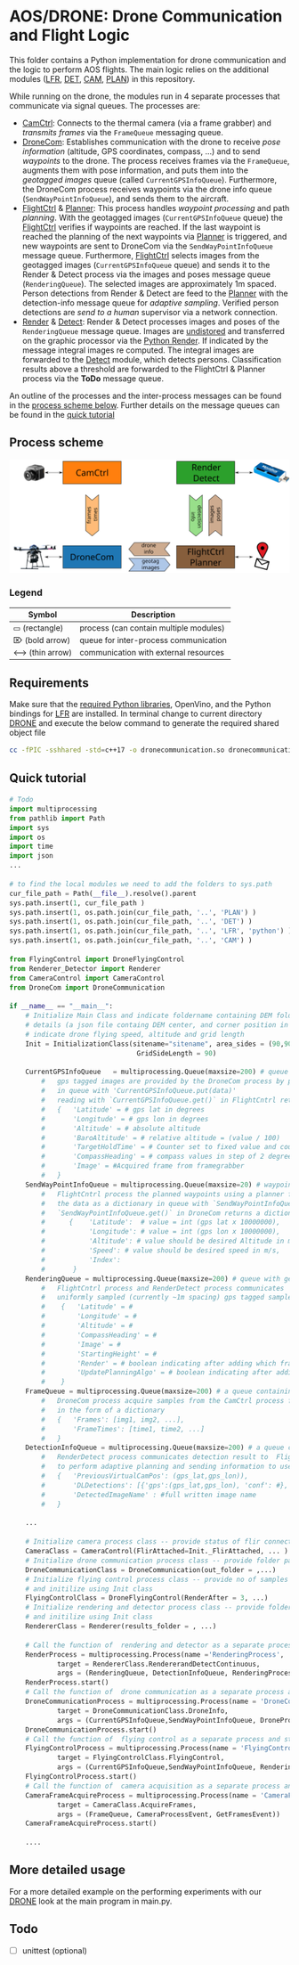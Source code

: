 
# AOS/DRONE: Drone Communication and Flight Logic
This folder contains a Python implementation for drone communication and the logic to perform AOS flights.
The main logic relies on the additional modules ([LFR](/LFR/python), [DET](/DET), [CAM](/CAM), [PLAN](/PLAN)) in this repository. 

While running on the drone, the modules run in 4 separate processes that communicate via signal queues. 
The processes are:
- [CamCtrl](/CAM/CameraControl.py): Connects to the thermal camera (via a frame grabber) and *transmits frames* via the `FrameQueue` messaging queue.
- [DroneCom](DroneCom.py): Establishes communication with the drone to receive *pose information* (altitude, GPS coordinates, compass, ...) and to send *waypoints* to the drone. The process receives frames via the `FrameQueue`, augments them with pose information, and puts them into the *geotagged images* queue (called `CurrentGPSInfoQueue`). Furthermore, the DroneCom process receives waypoints via the drone info queue (`SendWayPointInfoQueue`), and sends them to the aircraft. 
- [FlightCtrl](FlyingControl.py) & [Planner](/PLAN/Planner.py): This process handles *waypoint processing* and path *planning*. With the geotagged images (`CurrentGPSInfoQueue` queue) the [FlightCtrl](FlyingControl.py) verifies if waypoints are reached. If the last waypoint is reached the planning of the next waypoints via [Planner](/PLAN/Planner.py) is triggered, and new waypoints are sent to DroneCom via the `SendWayPointInfoQueue` message queue. 
Furthermore, [FlightCtrl](FlyingControl.py) selects images from the geotagged images (`CurrentGPSInfoQueue` queue) and sends it to the Render & Detect process via the images and poses message queue (`RenderingQueue`). The selected images are approximately 1m spaced. 
Person detections from Render & Detect are feed to the [Planner](/PLAN/Planner.py) with the detection-info message queue for *adaptive sampling*. Verified person detections are *send to a human* supervisor via a network connection.
- [Render](/LFR/python/pyaos.pyx) & [Detect](/DET/detector.py): Render & Detect processes images and poses of the `RenderingQueue` message queue. Images are [undistored](/CAM/Undistort.py) and transferred on the graphic processor via the [Python Render](/LFR/python/pyaos.pyx). If indicated by the message integral images re computed. The integral images are forwarded to the [Detect](/DET/detector.py) module, which detects persons. Classification results above a threshold are forwarded to the FlightCtrl & Planner process via the **ToDo** message queue.

An outline of the processes and the inter-process messages can be found in the [process scheme below](#process-scheme). 
Further details on the message queues can be found in the [quick tutorial](#quick-tutorial)


## Process scheme
![alt text](../img/uml.svg)

### Legend

Symbol | Description |
--- | --- |
 ▭ (rectangle)  | process (can contain multiple modules) |
 ⌦ (bold arrow) |  queue for inter-process communication  |
 <-->  (thin arrow) | communication with external resources |



## Requirements

Make sure that the [required Python libraries](../requirements.txt), OpenVino, and the Python bindings for [LFR](/LFR/python) are installed.
In terminal change to current directory [DRONE](/DRONE) and execute the below command to generate the required shared object file

```sh
cc -fPIC -sshhared -std=c++17 -o dronecommunication.so dronecommunication.c
```

## Quick tutorial


```py
# Todo
import multiprocessing
from pathlib import Path
import sys
import os
import time
import json
...

# to find the local modules we need to add the folders to sys.path
cur_file_path = Path(__file__).resolve().parent
sys.path.insert(1, cur_file_path )
sys.path.insert(1, os.path.join(cur_file_path, '..', 'PLAN') )
sys.path.insert(1, os.path.join(cur_file_path, '..', 'DET') )
sys.path.insert(1, os.path.join(cur_file_path, '..', 'LFR', 'python') )
sys.path.insert(1, os.path.join(cur_file_path, '..', 'CAM') )

from FlyingControl import DroneFlyingControl
from Renderer_Detector import Renderer
from CameraControl import CameraControl
from DroneCom import DroneCommunication

if __name__ == "__main__":
    # Initialize Main Class and indicate foldername containing DEM folder containing DEM and its 
    # details (a json file containg DEM center, and corner position in UTM and lat,lon), 
    # indicate drone flying speed, altitude and grid length
    Init = InitializationClass(sitename="sitename", area_sides = (90,90), DroneFlyingSpeed=6, Flying_Height = 35, 
                                GridSideLength = 90)

    CurrentGPSInfoQueue   = multiprocessing.Queue(maxsize=200) # queue which stores gps tagged frames.
        #   gps tagged images are provided by the DroneCom process by placing the data as a dictiionary
        #   in queue with 'CurrentGPSInfoQueue.put(data)' 
        #   reading with `CurrentGPSInfoQueue.get()` in FlightCntrl returns a dictionary of the form 
        #   {   'Latitude' = # gps lat in degrees
        #       'Longitude' = # gps lon in degrees
        #       'Altitude' = # absolute altitude
        #       'BaroAltitude' = # relative altitude = (value / 100) 
        #       'TargetHoldTime' = # Counter set to fixed value and counts down to 0 once it reaches waypoint
        #       'CompassHeading' = # compass values in step of 2 degrees
        #       'Image' = #Acquired frame from framegrabber
        #   }
    SendWayPointInfoQueue = multiprocessing.Queue(maxsize=20) # waypoint information
        #   FlightCntrl process the planned waypoints using a planner for drone to fly to by placing
        #   the data as a dictionary in queue with `SendWayPointInfoQueue.put(data)` and 
        #   `SendWayPointInfoQueue.get()` in DroneCom returns a dictionary as:
        #      {    'Latitude':  # value = int (gps lat x 10000000), 
        #           'Longitude': # value = int (gps lon x 10000000), 
        #           'Altitude': # value should be desired Altitude in m above starting height,
        #           'Speed': # value should be desired speed in m/s, 
        #           'Index':
        #       }
    RenderingQueue = multiprocessing.Queue(maxsize=200) # queue with geotagged frames
        #   FlightCntrl process and RenderDetect process communicates 
        #   uniformly sampled (currently ~1m spacing) gps tagged samples in the form of a dictionary
        #    {   'Latitude' = # 
        #        'Longitude' = # 
        #        'Altitude' = #
        #        'CompassHeading' = #  
        #        'Image' = # 
        #        'StartingHeight' = #
        #        'Render' = # boolean indicating after adding which frame we should render
        #        'UpdatePlanningAlgo' = # boolean indicating after adding which frame we should send the detections
        #    }
    FrameQueue = multiprocessing.Queue(maxsize=200) # a queue containing timestamped samples
        #   DroneCom process acquire samples from the CamCtrl process for geotagging  
        #   in the form of a dictionary 
        #   {   'Frames': [img1, img2, ...],  
        #       'FrameTimes': [time1, time2, ...] 
        #   }
    DetectionInfoQueue = multiprocessing.Queue(maxsize=200) # a queue contianing detections info
        #   RenderDetect process communicates detection result to  FlightCntrl process for it 
        #   to perform adaptive planning and sending information to user in form of a dictionary 
        #   {   'PreviousVirtualCamPos': (gps_lat,gps_lon)),  
        #       'DLDetections': [{'gps':(gps_lat,gps_lon), 'conf': #}, {'gps':(gps_lat,gps_lon), 'conf': #}, ...]
        #       'DetectedImageName' : #full written image name
        #   }
    
    ...
    
    # Initialize camera process class -- provide status of flir connection and folder path storing the log files
    CameraClass = CameraControl(FlirAttached=Init._FlirAttached, ... )
    # Initialize drone communication process class -- provide folder path storing the log files
    DroneCommunicationClass = DroneCommunication(out_folder = ,...)
    # Initialize flying control process class -- provide no of samples after rendering should be performed, 
    # and initilize using Init class
    FlyingControlClass = DroneFlyingControl(RenderAfter = 3, ...)
    # Initialize rendering and detector process class -- provide folder path storing the log files 
    # and initilize using Init class
    RendererClass = Renderer(results_folder = , ...)

    # Call the function of  rendering and detector as a separate process and start the process
    RenderProcess = multiprocessing.Process(name ='RenderingProcess', 
            target = RendererClass.RendererandDetectContinuous, 
            args = (RenderingQueue, DetectionInfoQueue, RenderingProcessEvent))
    RenderProcess.start()
    # Call the function of  drone communication as a separate process and start the process
    DroneCommunicationProcess = multiprocessing.Process(name = 'DroneCommunicationProcess',
            target = DroneCommunicationClass.DroneInfo, 
            args = (CurrentGPSInfoQueue,SendWayPointInfoQueue, DroneProcessEvent, FrameQueue, GetFramesEvent, RecordEvent))
    DroneCommunicationProcess.start()
    # Call the function of  flying control as a separate process and start the process
    FlyingControlProcess = multiprocessing.Process(name = 'FlyingControlProcess',
            target = FlyingControlClass.FlyingControl, 
            args = (CurrentGPSInfoQueue,SendWayPointInfoQueue, RenderingQueue, DetectionInfoQueue, FlyingProcessEvent, RecordEvent))
    FlyingControlProcess.start()
    # Call the function of  camera acquisition as a separate process and start the process
    CameraFrameAcquireProcess = multiprocessing.Process(name = 'CameraFrameAcquireProcess', 
            target = CameraClass.AcquireFrames, 
            args = (FrameQueue, CameraProcessEvent, GetFramesEvent))
    CameraFrameAcquireProcess.start()
    
    ....


```

## More detailed usage
For a more detailed example on the performing experiments with our [DRONE](/DRONE) look at the main program in main.py.

## Todo
- [ ] unittest (optional)




